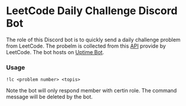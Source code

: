 # LeetCode Daily Challenge Discord Bot

The role of this Discord bot is to quickly send a daily challenge problem from LeetCode. The probelm is collected from this [API](https://leetcode.com/api/problems/algorithms/) provide by LeetCode. The bot hosts on [Uptime Bot](https://uptimerobot.com/).

### Usage
```
!lc <problem number> <topis>
```
Note the bot will only respond member with certin role. The command message will be deleted by the bot.  
